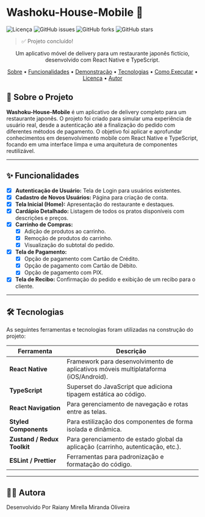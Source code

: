 # Washoku-House-Mobile 🍣

![Licença](https://img.shields.io/badge/licença-MIT-blue.svg)
![GitHub issues](https://img.shields.io/github/issues/SEU-USUARIO/Washoku-House-Mobile)
![GitHub forks](https://img.shields.io/github/forks/SEU-USUARIO/Washoku-House-Mobile)
![GitHub stars](https://img.shields.io/github/stars/SEU-USUARIO/Washoku-House-Mobile)

>  ✅ Projeto concluído!

<p align="center">
  Um aplicativo móvel de delivery para um restaurante japonês fictício, desenvolvido com React Native e TypeScript.
</p>

<p align="center">
  <a href="#-sobre-o-projeto">Sobre</a> •
  <a href="#-funcionalidades">Funcionalidades</a> •
  <a href="#-demonstração">Demonstração</a> •
  <a href="#-tecnologias">Tecnologias</a> •
  <a href="#-como-executar">Como Executar</a> •
  <a href="#-licença">Licença</a> •
  <a href="#-autor">Autor</a>
</p>


## 📖 Sobre o Projeto

**Washoku-House-Mobile** é um aplicativo de delivery completo para um restaurante japonês. O projeto foi criado para simular uma experiência de usuário real, desde a autenticação até a finalização do pedido com diferentes métodos de pagamento. O objetivo foi aplicar e aprofundar conhecimentos em desenvolvimento mobile com React Native e TypeScript, focando em uma interface limpa e uma arquitetura de componentes reutilizável. 


---

## ✨ Funcionalidades

- [x] **Autenticação de Usuário:** Tela de Login para usuários existentes.
- [x] **Cadastro de Novos Usuários:** Página para criação de conta.
- [x] **Tela Inicial (Home):** Apresentação do restaurante e destaques.
- [x] **Cardápio Detalhado:** Listagem de todos os pratos disponíveis com descrições e preços.
- [x] **Carrinho de Compras:**
  - [x] Adição de produtos ao carrinho.
  - [x] Remoção de produtos do carrinho.
  - [x] Visualização do subtotal do pedido.
- [x] **Tela de Pagamento:**
  - [x] Opção de pagamento com Cartão de Crédito.
  - [x] Opção de pagamento com Cartão de Débito.
  - [x] Opção de pagamento com PIX.
- [x] **Tela de Recibo:** Confirmação do pedido e exibição de um recibo para o cliente.

---

## 🛠️ Tecnologias

As seguintes ferramentas e tecnologias foram utilizadas na construção do projeto:

| Ferramenta | Descrição |
|-----------|-----------|
| **React Native** | Framework para desenvolvimento de aplicativos móveis multiplataforma (iOS/Android). |
| **TypeScript** | Superset do JavaScript que adiciona tipagem estática ao código. |
| **React Navigation** | Para gerenciamento de navegação e rotas entre as telas. |
| **Styled Components** | Para estilização dos componentes de forma isolada e dinâmica. |
| **Zustand / Redux Toolkit**| Para gerenciamento de estado global da aplicação (carrinho, autenticação, etc.). |
| **ESLint / Prettier** | Ferramentas para padronização e formatação do código. |

---


## 👨‍💻 Autora
 Desenvolvido Por Raiany Mirella Miranda Oliveira

